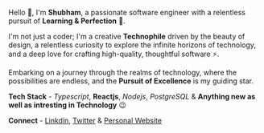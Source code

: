 Hello 👋, I'm **Shubham**, a passionate software engineer with a relentless pursuit of **Learning & Perfection** 🧐.

I'm not just a coder; I'm a creative **Technophile** driven by the beauty of design, a relentless curiosity to explore the infinite horizons of technology, and a deep love for crafting high-quality, thoughtful software ⚡.

Embarking on a journey through the realms of technology, where the possibilities are endless, and the **Pursuit of Excellence** is my guiding star.

**Tech Stack** - *Typescript*, **Reactjs**, *Nodejs*, *PostgreSQL* & **Anything new as well as intresting in Technology** 😉

**Connect** - [Linkdin](https://www.linkedin.com/in/imskanand/), [Twitter](https://twitter.com/imskanand) & [Personal Website](https://imskanand.vercel.app/)
